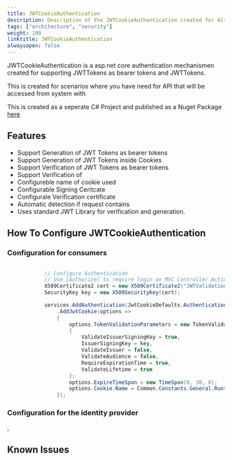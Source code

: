 ```yaml
---
title: JWTCookieAuthentication
description: Description of the JWTCookieAuthentication created for Altinn
tags: ["architecture", "security"]
weight: 100
linktitle: JWTCookieAuthentication
alwaysopen: false
---
```



JWTCookieAuthentication is a asp.net core authentication mechanismen created for supporting JWTTokens as bearer tokens and JWTTokens.

This is created for scenarios where you have need for API that will be accessed from system with 

This is created as a seperate C# Project and published as a Nuget Package [here](https://www.nuget.org/packages/JWTCookieAuthentication/)

## Features

- Support Generation of JWT Tokens as bearer tokens
- Support Generation of JWT Tokens inside Cookies
- Support Verification of JWT Tokens as bearer tokens
- Support Verification of 
- Configureble name of cookie used
- Configurable Signing Ceritcate
- Configurale Verification certificate
- Automatic detection if request contains 
- Uses standard JWT Library for verification and generation. 


## How To Configure JWTCookieAuthentication


### Configuration for consumers

```C#

            // Configure Authentication
            // Use [Authorize] to require login on MVC Controller Actions
            X509Certificate2 cert = new X509Certificate2("JWTValidationCert.cer");
            SecurityKey key = new X509SecurityKey(cert);

            services.AddAuthentication(JwtCookieDefaults.AuthenticationScheme)
                .AddJwtCookie(options =>
                {
                    options.TokenValidationParameters = new TokenValidationParameters
                    {
                        ValidateIssuerSigningKey = true,
                        IssuerSigningKey = key,
                        ValidateIssuer = false,
                        ValidateAudience = false,
                        RequireExpirationTime = true,
                        ValidateLifetime = true
                    };
                    options.ExpireTimeSpan = new TimeSpan(0, 30, 0);
                    options.Cookie.Name = Common.Constants.General.RuntimeCookieName;
                });


```




### Configuration for the identity provider

,


## Known Issues












